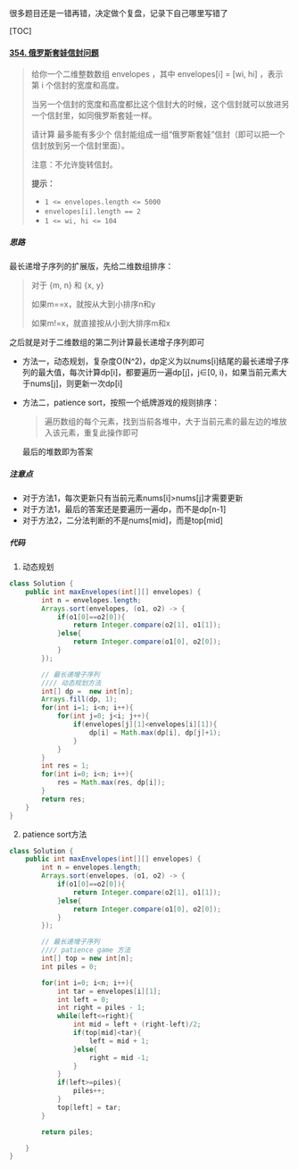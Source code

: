 很多题目还是一错再错，决定做个复盘，记录下自己哪里写错了



[TOC]

#### [354. 俄罗斯套娃信封问题](https://leetcode-cn.com/problems/russian-doll-envelopes/)

> 给你一个二维整数数组 envelopes ，其中 envelopes[i] = [wi, hi] ，表示第 i 个信封的宽度和高度。
>
> 当另一个信封的宽度和高度都比这个信封大的时候，这个信封就可以放进另一个信封里，如同俄罗斯套娃一样。
>
> 请计算 最多能有多少个 信封能组成一组“俄罗斯套娃”信封（即可以把一个信封放到另一个信封里面）。
>
> 注意：不允许旋转信封。
>
> 
>
> **提示：**
>
> - `1 <= envelopes.length <= 5000`
> - `envelopes[i].length == 2`
> - `1 <= wi, hi <= 104`



##### 思路

最长递增子序列的扩展版，先给二维数组排序：

> 对于 {m, n} 和 {x, y}
>
> 如果m==x，就按从大到小排序n和y
>
> 如果m!=x，就直接按从小到大排序m和x



之后就是对于二维数组的第二列计算最长递增子序列即可

- 方法一，动态规划，复杂度O(N^2)，dp定义为以nums[i]结尾的最长递增子序列的最大值，每次计算dp[i]，都要遍历一遍dp[j]，j∈[0, i)，如果当前元素大于nums[j]，则更新一次dp[i]

- 方法二，patience sort，按照一个纸牌游戏的规则排序：

  > 遍历数组的每个元素，找到当前各堆中，大于当前元素的最左边的堆放入该元素，重复此操作即可

  最后的堆数即为答案



##### 注意点

- 对于方法1，每次更新只有当前元素nums[i]>nums[j]才需要更新
- 对于方法1，最后的答案还是要遍历一遍dp，而不是dp[n-1]
- 对于方法2，二分法判断的不是nums[mid]，而是top[mid]

##### 代码

1. 动态规划

```java
class Solution {
    public int maxEnvelopes(int[][] envelopes) {
        int n = envelopes.length;
        Arrays.sort(envelopes, (o1, o2) -> {
            if(o1[0]==o2[0]){
                return Integer.compare(o2[1], o1[1]);
            }else{
                return Integer.compare(o1[0], o2[0]);
            }
        });

        // 最长递增子序列
        //// 动态规划方法
        int[] dp =  new int[n];
        Arrays.fill(dp, 1);
        for(int i=1; i<n; i++){
            for(int j=0; j<i; j++){
                if(envelopes[j][1]<envelopes[i][1]){
                    dp[i] = Math.max(dp[i], dp[j]+1);
                }
            }
        }
        int res = 1;
        for(int i=0; i<n; i++){
            res = Math.max(res, dp[i]);
        }
        return res;
    }
}
```

2. patience sort方法

```java
class Solution {
    public int maxEnvelopes(int[][] envelopes) {
        int n = envelopes.length;
        Arrays.sort(envelopes, (o1, o2) -> {
            if(o1[0]==o2[0]){
                return Integer.compare(o2[1], o1[1]);
            }else{
                return Integer.compare(o1[0], o2[0]);
            }
        });

        // 最长递增子序列
        //// patience game 方法
        int[] top = new int[n];
        int piles = 0;

        for(int i=0; i<n; i++){
            int tar = envelopes[i][1];
            int left = 0;
            int right = piles - 1;
            while(left<=right){
                int mid = left + (right-left)/2;
                if(top[mid]<tar){
                    left = mid + 1;
                }else{
                    right = mid -1;
                }
            }
            if(left>=piles){
                piles++;
            }
            top[left] = tar;
        }

        return piles;  

    }
}
```
